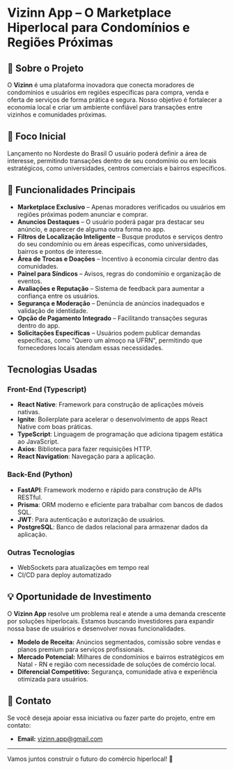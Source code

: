 # Vizinn App – O Marketplace Hiperlocal para Condomínios e Regiões Próximas

## 🏡 Sobre o Projeto

O **Vizinn** é uma plataforma inovadora que conecta moradores de condomínios e usuários em regiões específicas para compra, venda e oferta de serviços de forma prática e segura. Nosso objetivo é fortalecer a economia local e criar um ambiente confiável para transações entre vizinhos e comunidades próximas.

## 🚀 Foco Inicial

Lançamento no Nordeste do Brasil 
O usuário poderá definir a área de interesse, permitindo transações dentro de seu condomínio ou em locais estratégicos, como universidades, centros comerciais e bairros específicos.

## 📌 Funcionalidades Principais

- **Marketplace Exclusivo** – Apenas moradores verificados ou usuários em regiões próximas podem anunciar e comprar.
- **Anuncios Destaques** – O usuário poderá pagar pra destacar seu anúncio, e aparecer de alguma outra forma no app.
- **Filtros de Localização Inteligente** – Busque produtos e serviços dentro do seu condomínio ou em áreas específicas, como universidades, bairros e pontos de interesse.
- **Área de Trocas e Doações** – Incentivo à economia circular dentro das comunidades.
- **Painel para Síndicos** – Avisos, regras do condomínio e organização de eventos.
- **Avaliações e Reputação** – Sistema de feedback para aumentar a confiança entre os usuários.
- **Segurança e Moderação** – Denúncia de anúncios inadequados e validação de identidade.
- **Opção de Pagamento Integrado** – Facilitando transações seguras dentro do app.
- **Solicitações Específicas** – Usuários podem publicar demandas específicas, como "Quero um almoço na UFRN", permitindo que fornecedores locais atendam essas necessidades.

## Tecnologias Usadas

### Front-End (Typescript)

- **React Native**: Framework para construção de aplicações móveis nativas.
- **Ignite**: Boilerplate para acelerar o desenvolvimento de apps React Native com boas práticas.
- **TypeScript**: Linguagem de programação que adiciona tipagem estática ao JavaScript.
- **Axios**: Biblioteca para fazer requisições HTTP.
- **React Navigation**: Navegação para a aplicação.

### Back-End (Python)

- **FastAPI**: Framework moderno e rápido para construção de APIs RESTful.
- **Prisma**: ORM moderno e eficiente para trabalhar com bancos de dados SQL.
- **JWT**: Para autenticação e autorização de usuários.
- **PostgreSQL**: Banco de dados relacional para armazenar dados da aplicação.

### **Outras Tecnologias**

- WebSockets para atualizações em tempo real
- CI/CD para deploy automatizado

## 💡 Oportunidade de Investimento

O **Vizinn App** resolve um problema real e atende a uma demanda crescente por soluções hiperlocais. Estamos buscando investidores para expandir nossa base de usuários e desenvolver novas funcionalidades.

- **Modelo de Receita:** Anúncios segmentados, comissão sobre vendas e planos premium para serviços profissionais.
- **Mercado Potencial:** Milhares de condomínios e bairros estratégicos em Natal - RN e região com necessidade de soluções de comércio local.
- **Diferencial Competitivo:** Segurança, comunidade ativa e experiência otimizada para usuários.

## 📩 Contato

Se você deseja apoiar essa iniciativa ou fazer parte do projeto, entre em contato:
- **Email:** vizinn.app@gmail.com

---

Vamos juntos construir o futuro do comércio hiperlocal! 🚀
